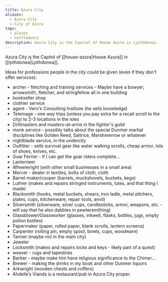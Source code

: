 ```yaml
---
title: Azura City
aliases:
  - Azura City
  - City of Azura
tags:
  - places
  - settlements
description: Azura City is the Capitol of House Azura in Lyithdonea.
---
```

Azura City is the Capitol of [[house-azura|House Azura]] in [[lyithdonea|Lyithdonea]].

Ideas for professions people in the city could be given (even if they don't offer services):

- archer - fletching and training services - Maybe have a bowyer, arrowsmith, fletcher, and stringfellow all in one building
- bookseller shop
- clothier service
- agent - Vero's Consulting Institute (he sells knowledge)
- Telemage - one way trips (unless you pay extra for a recall scroll to the city) to 2-3 locations in the isles
- Drillmasters and masters-at-arms in the fighter's guild
- monk service - possibly talks about the special Dunmer martial disciplines like Golden Reed, Saltrice, Marshmerrow or whatever
- nightblade service, in the undercity
- Outfitter - sells survival gear like water walking scrolls, cheap armor, lots of shoes, knives, etc.
- Guar Ferrier - if I can get the guar riders complete…
- Lanterneer
- Wheelwright (with other small businesses in a small area)
- Mercer - dealer in textiles, bolts of cloth, cloth
- Barrel-maker/cooper (barrels, muckshovels, buckets, kegs)
- Luthier (makes and repairs stringed instruments, lutes, and that thing I made)
- Blacksmith (hooks, metal buckets, shears, iron ladle, metal pitchers, plates, cups, kitchenware, repair tools, anvil) 
- Silversmith (silverware, silver cups, candlesticks, armor, weapons, etc. - will say that he also dabbles in pewtersmithing)
- Glassblower/Glassworker (glasses, inkwell, flasks, bottles, jugs, empty potion bottles)
- Papermaker (paper, rolled paper, blank scrolls, lantern screens)
- Carpenter (rolling pin, empty spool, bowls, cups, woodware)
- Tanner (maybe not in the main city)
- Jeweler
- Locksmith (makes and repairs locks and keys - likely part of a quest)
- weaver - rugs and tapestries
- Barber - maybe make him have religious significance to the Chimer…
- Brewer - making the drinks in my book and other Dunmer liquors
- Arkwright (wooden chests and coffers)
- Ahdelle’s Viands is a restaurant/pub in Azura City proper.
